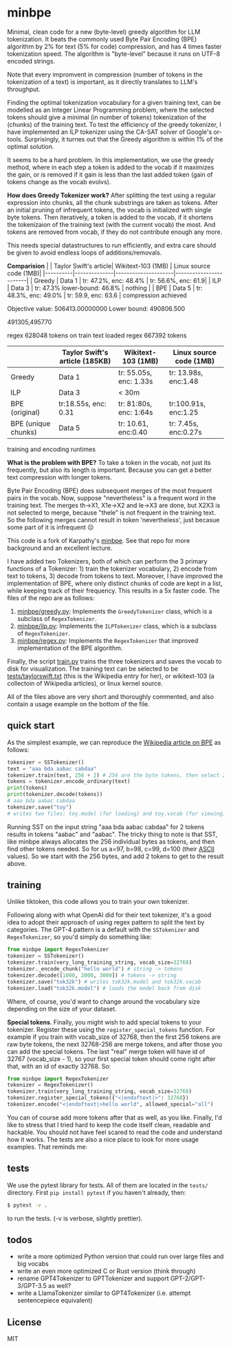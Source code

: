 # minbpe

Minimal, clean code for a new (byte-level) greedy algorithm for LLM tokenization. It beats the commonly used Byte Pair Encoding (BPE) algorithm by 2% for text (5% for code) compression, and has 4 times faster tokenization speed.
The algorithm is "byte-level" because it runs on UTF-8 encoded strings.

Note that every impromvent in compression (number of tokens in the tokenization of a text) is important, as it directly translates to  LLM's throughput.

Finding the optimal tokenization vocabulary for a given training text, can be modelled as an Integer Linear Programming problem, where the selected tokens should give a minimal (in number of tokens) tokenization of the (chunks) of the training text. To test the efficiency of the greedy tokenizer, I have implemented an ILP tokenizer using the CA-SAT solver of Google's or-tools. Surprisingly, it turnes out that the Greedy algorithm is within 1% of the optimal solution.

It seems to be a hard problem. In this implementation, we use the greedy method, where in each step a token is added to the vocab if it maximizes the gain, or is removed if it gain is less than the last added token (gain of tokens change as the vocab evolvs).

**How does Greedy Tokenizer work?**
After splitting the text using a regular expression into chunks, all the chunk substrings are taken as tokens. After an initial pruning of infrequent tokens, the vocab is initialized with single byte tokens. Then iteratively, a token is added to the vocab, if it shortens the tokenizaion of the training text (with the current vocab) the most. And tokens are removed from vocab, if they do not contribute enough any more.

This needs special datastructures to run efficiently, and extra care should be given to avoid endless loops of additions/removals.

**Comparision**
|          | Taylor Swift's article| Wikitext-103 (1MB) | Linux source code (1MB)|
|----------|--------------|---------------------|------------------------|
| Greedy   | Data 1   | tr: 47.2%, enc: 48.4%   | tr: 56.6%, enc: 61.9|
| ILP      | Data 3   | tr: 47.3% lower-bound: 46.8%  |    nothing    |
| BPE      | Data 5   | tr: 48.3%, enc: 49.0%   | tr: 59.9, enc: 63.6     |
compression achieved

Objective value:                506413.00000000
Lower bound:                    490806.500

491305,495770

regex 628048 tokens on train text
loaded regex 667392 tokens



|          | Taylor Swift's article (185KB)| Wikitext-103 (1MB) | Linux source code (1MB)|
|----------|--------------|---------------------|------------------------|
| Greedy   | Data 1   | tr: 55.05s, enc: 1.33s  | tr: 13.98s, enc:1.48 |
| ILP      | Data 3   | < 30m   ||
| BPE (original)      | tr:18.55s, enc: 0.31    | tr: 81:80s, enc: 1:64s   | tr:100.91s, enc:1.25 |
| BPE (unique chunks) | Data 5   | tr: 10.61,  enc:0.40  | tr: 7.45s,  enc:0.27s |
training and encoding runtimes

**What is the problem with BPE?**
To take a token in the vocab, not just its frequently, but also its length is important. Because you can get a better text compression with longer tokens.

Byte Pair Encoding (BPE) does subsequent merges of the most frequent pairs in the vocab. Now, suppose "nevertheless" is a frequent word in the training text. The merges th->X1, X1e->X2 and le->X3 are done, but X2X3 is not selected to merge, because "thele" is not frequent in the training text. So the following merges cannot result in token 'nevertheless', just becasue some part of it is infrequent ☹️








This code is a fork of Karpathy's [minbpe](https://github.com/karpathy/minbpe). See that repo for more background and an excellent lecture.

I have added two Tokenizers, both of which can perform the 3 primary functions of a Tokenizer: 1) train the tokenizer vocabulary, 2) encode from text to tokens, 3) decode from tokens to text.
Moreover, I have improved the implementation of BPE, where only distinct chunks of code are kept in a list, while keeping track of their frequency. This results in a 5x faster code.
The files of the repo are as follows:

1. [minbpe/greedy.py](minbpe/greedy.py): Implements the `GreedyTokenizer` class, which is a subclass of `RegexTokenizer`.
2. [minbpe/ilp.py](minbpe/ilp.py): Implements the `ILPTokenizer` class, which is a subclass of `RegexTokenizer`.
3. [minbpe/regex.py](minbpe/regex.py): Implements the `RegexTokenizer` that improved implementation of the BPE algorithm.


Finally, the script [train.py](train.py) trains the three tokenizers and saves the vocab to disk for visualization. The training text can be selected to be [tests/taylorswift.txt](tests/taylorswift.txt) (this is the Wikipedia entry for her), or wikitext-103 (a collectoin of Wikipedia articles), or linux kernel source.

All of the files above are very short and thoroughly commented, and also contain a usage example on the bottom of the file.

## quick start

As the simplest example, we can reproduce the [Wikipedia article on BPE](https://en.wikipedia.org/wiki/Byte_pair_encoding) as follows:

```python
tokenizer = SSTokenizer()
text = "aaa bda aabac cabdaa"
tokenizer.train(text, 256 + 2) # 256 are the byte tokens, then select 2 tokens
tokens = tokenizer.encode_ordinary(text)
print(tokens)
print(tokenizer.decode(tokens))
# aaa bda aabac cabdaa
tokenizer.save("toy")
# writes two files: toy.model (for loading) and toy.vocab (for viewing)
```

Running SST on the input string "aaa bda aabac cabdaa" for 2 tokens results in tokens "aabac" and  "aabac". The tricky thing to note is that SST, like minbpe always allocates the 256 individual bytes as tokens, and then find other tokens needed. So for us a=97, b=98, c=99, d=100 (their [ASCII](https://www.asciitable.com) values). So we start with the 256 bytes, and add 2 tokens to get to the result above.

## training

Unlike tiktoken, this code allows you to train your own tokenizer.

Following along with what OpenAI did for their text tokenizer, it's a good idea to adopt their approach of using regex pattern to split the text by categories. The GPT-4 pattern is a default with the `SSTokenizer` and `RegexTokenizer`, so you'd simply do something like:

```python
from minbpe import RegexTokenizer
tokenizer = SSTokenizer()
tokenizer.train(very_long_training_string, vocab_size=32768)
tokenizer._encode_chunk("hello world") # string -> tokens
tokenizer.decode([1000, 2000, 3000]) # tokens -> string
tokenizer.save("tok32k") # writes tok32k.model and tok32k.vocab
tokenizer.load("tok32k.model") # loads the model back from disk
```

Where, of course, you'd want to change around the vocabulary size depending on the size of your dataset.

**Special tokens**. Finally, you might wish to add special tokens to your tokenizer. Register these using the `register_special_tokens` function. For example if you train with vocab_size of 32768, then the first 256 tokens are raw byte tokens, the next 32768-256 are merge tokens, and after those you can add the special tokens. The last "real" merge token will have id of 32767 (vocab_size - 1), so your first special token should come right after that, with an id of exactly 32768. So:

```python
from minbpe import RegexTokenizer
tokenizer = RegexTokenizer()
tokenizer.train(very_long_training_string, vocab_size=32768)
tokenizer.register_special_tokens({"<|endoftext|>": 32768})
tokenizer.encode("<|endoftext|>hello world", allowed_special="all")
```

You can of course add more tokens after that as well, as you like. Finally, I'd like to stress that I tried hard to keep the code itself clean, readable and hackable. You should not have feel scared to read the code and understand how it works. The tests are also a nice place to look for more usage examples. That reminds me:

## tests

We use the pytest library for tests. All of them are located in the `tests/` directory. First `pip install pytest` if you haven't already, then:

```bash
$ pytest -v .
```

to run the tests. (-v is verbose, slightly prettier).

## todos

- write a more optimized Python version that could run over large files and big vocabs
- write an even more optimized C or Rust version (think through)
- rename GPT4Tokenizer to GPTTokenizer and support GPT-2/GPT-3/GPT-3.5 as well?
- write a LlamaTokenizer similar to GPT4Tokenizer (i.e. attempt sentencepiece equivalent)

## License
MIT
